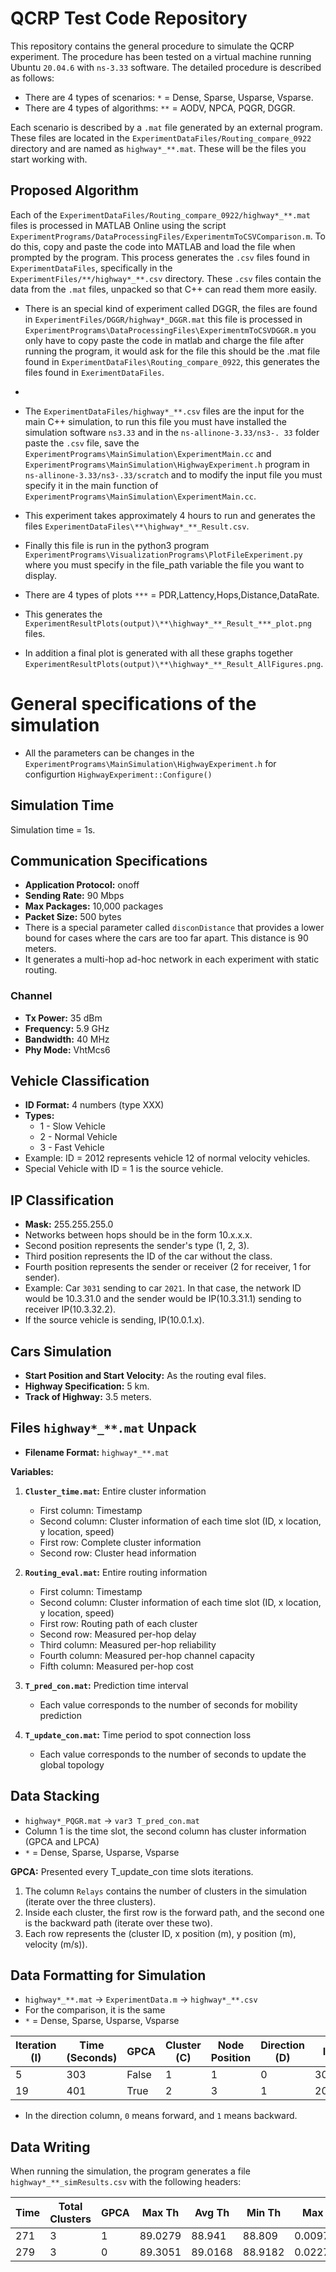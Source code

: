 # QCRP Test Code Repository

This repository contains the general procedure to simulate the QCRP experiment. The procedure has been tested on a virtual machine running Ubuntu `20.04.6` with `ns-3.33` software. The detailed procedure is described as follows:

- There are 4 types of scenarios: `*` = Dense, Sparse, Usparse, Vsparse.
- There are 4 types of algorithms: `**` = AODV, NPCA, PQGR, DGGR.

Each scenario is described by a `.mat` file generated by an external program. These files are located in the `ExperimentDataFiles/Routing_compare_0922` directory and are named as `highway*_**.mat`. These will be the files you start working with.

## Proposed Algorithm

Each of the `ExperimentDataFiles/Routing_compare_0922/highway*_**.mat` files is processed in MATLAB Online using the script `ExperimentPrograms/DataProcessingFiles/ExperimentmToCSVComparison.m`. To do this, copy and paste the code into MATLAB and load the file when prompted by the program. This process generates the `.csv` files found in `ExperimentDataFiles`, specifically in the `ExperimentFiles/**/highway*_**.csv` directory. These `.csv` files contain the data from the `.mat` files, unpacked so that C++ can read them more easily.


- There is an special kind of experiment called DGGR, the files are found in `ExperimentFiles/DGGR/highway*_DGGR.mat` this file is processed in `ExperimentPrograms\DataProcessingFiles\ExperimentmToCSVDGGR.m` you only have to copy paste the code in matlab and charge the file after running the program, it would ask for the file this should be the .mat file found in `ExperimentDataFiles\Routing_compare_0922`, this generates the files found in `ExerimentDataFiles`.
- 

- The `ExperimentDataFiles/highway*_**.csv` files are the input for the main C++ simulation, to run this file you must have installed the simulation software `ns3.33` and in the `ns-allinone-3.33/ns3-. 33` folder paste the `.csv` file, save the `ExperimentPrograms\MainSimulation\ExperimentMain.cc` and `ExperimentPrograms\MainSimulation\HighwayExperiment.h` program in `ns-allinone-3.33/ns3-.33/scratch` and to modify the input file you must specify it in the main function of `ExperimentPrograms\MainSimulation\ExperimentMain.cc`.
  
- This experiment takes approximately 4 hours to run and generates the files `ExperimentDataFiles\**\highway*_**_Result.csv`. 

- Finally this file is run in the python3 program `ExperimentPrograms\VisualizationPrograms\PlotFileExperiment.py` where you must specify in the file_path variable the file you want to display.

- There are 4 types of plots `***` = PDR,Lattency,Hops,Distance,DataRate. 
  
- This generates the `ExperimentResultPlots(output)\**\highway*_**_Result_***_plot.png` files.

- In addition a final plot is generated with all these graphs together `ExperimentResultPlots(output)\**\highway*_**_Result_AllFigures.png`.

# General specifications of the simulation
- All the parameters can be changes in the `ExperimentPrograms\MainSimulation\HighwayExperiment.h` for configurtion `HighwayExperiment::Configure()` 
## Simulation Time
Simulation time = 1s.
## Communication Specifications
- **Application Protocol:** onoff
- **Sending Rate:** 90 Mbps
- **Max Packages:** 10,000 packages
- **Packet Size:** 500 bytes
- There is a special parameter called `disconDistance` that provides a lower bound for cases where the cars are too far apart. This distance is 90 meters.
- It generates a multi-hop ad-hoc network in each experiment with static routing.

### Channel
- **Tx Power:** 35 dBm
- **Frequency:** 5.9 GHz
- **Bandwidth:** 40 MHz
- **Phy Mode:** VhtMcs6

## Vehicle Classification
- **ID Format:** 4 numbers (type XXX)
- **Types:**
  - 1 - Slow Vehicle
  - 2 - Normal Vehicle
  - 3 - Fast Vehicle
- Example: ID = 2012 represents vehicle 12 of normal velocity vehicles.
- Special Vehicle with ID = 1 is the source vehicle.

## IP Classification
- **Mask:** 255.255.255.0
- Networks between hops should be in the form 10.x.x.x.
- Second position represents the sender's type (1, 2, 3).
- Third position represents the ID of the car without the class.
- Fourth position represents the sender or receiver (2 for receiver, 1 for sender).
- Example: Car `3031` sending to car `2021`.
  In that case, the network ID would be 10.3.31.0 and the sender would be IP(10.3.31.1) sending to receiver IP(10.3.32.2).
- If the source vehicle is sending, IP(10.0.1.x).

## Cars Simulation
- **Start Position and Start Velocity:** As the routing eval files.
- **Highway Specification:** 5 km.
- **Track of Highway:** 3.5 meters.

## Files `highway*_**.mat` Unpack
- **Filename Format:** `highway*_**.mat`


**Variables:**
1. **`Cluster_time.mat`:** Entire cluster information
   - First column: Timestamp
   - Second column: Cluster information of each time slot (ID, x location, y location, speed)
   - First row: Complete cluster information
   - Second row: Cluster head information

2. **`Routing_eval.mat`:** Entire routing information
   - First column: Timestamp
   - Second column: Cluster information of each time slot (ID, x location, y location, speed)
   - First row: Routing path of each cluster
   - Second row: Measured per-hop delay
   - Third column: Measured per-hop reliability
   - Fourth column: Measured per-hop channel capacity
   - Fifth column: Measured per-hop cost

3. **`T_pred_con.mat`:** Prediction time interval
   - Each value corresponds to the number of seconds for mobility prediction

4. **`T_update_con.mat`:** Time period to spot connection loss
   - Each value corresponds to the number of seconds to update the global topology

## Data Stacking
- `highway*_PQGR.mat` -> `var3 T_pred_con.mat`
- Column 1 is the time slot, the second column has cluster information (GPCA and LPCA)
- `*` = Dense, Sparse, Usparse, Vsparse

**GPCA:** Presented every T_update_con time slots iterations.
1. The column `Relays` contains the number of clusters in the simulation (iterate over the three clusters).
2. Inside each cluster, the first row is the forward path, and the second one is the backward path (iterate over these two).
3. Each row represents the (cluster ID, x position (m), y position (m), velocity (m/s)).

## Data Formatting for Simulation
- `highway*_**.mat` -> `ExperimentData.m` -> `highway*_**.csv`
- For the comparison, it is the same
- `*` = Dense, Sparse, Usparse, Vsparse

| Iteration (I) | Time (Seconds) | GPCA | Cluster (C) | Node Position | Direction (D) | ID  | X    | Y    | V     |
| --------------| --------------- | ---- | ----------- | ------------- | ------------- | --- | ---- | ---- | ----- |
| 5             | 303             | False| 1           | 1             | 0             | 3020| 384  | -4.8 | 39.35 |
| 19            | 401             | True | 2           | 3             | 1             | 2033| 666.74| -8   | 34.25 |

- In the direction column, `0` means forward, and `1` means backward.

## Data Writing
When running the simulation, the program generates a file `highway*_**_simResults.csv` with the following headers:

| Time | Total Clusters | GPCA | Max Th | Avg Th | Min Th | Max Lat | Avg Lat | Min Lat | Max PDR | Avg PDR | Min PDR | Max Dist | Avg Dist | Min Dist | Max Hop | Avg Hop | Min Hop |
|------|----------------|------|--------|--------|--------|---------|---------|---------|---------|---------|---------|----------|----------|----------|---------|---------|---------|
| 271  | 3              | 1    | 89.0279| 88.941 | 88.809 | 0.0097876| 0.0078271| 0.0033623| 0.9879  | 0.9817  | 0.9771  | 95.5058  | 77.051   | 61.9015  | 4       | 3.4     | 2       |
| 279  | 3              | 0    | 89.3051| 89.0168| 88.9182| 0.0227674| 0.0130128| 0.0065037| 0.9881  | 0.9780  | 0.9549  | 60.8249  | 46.8088  | 39.3827  | 8       | 5       | 3       |

